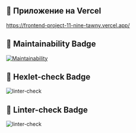 ## 🚀 Приложение на Vercel

https://frontend-project-11-nine-tawny.vercel.app/

## 🚀 Maintainability Badge

[![Maintainability](https://api.codeclimate.com/v1/badges/44281bcf5758e524b6c0/maintainability)](https://codeclimate.com/github/ValentinaFediakova/frontend-project-11/maintainability)

## 🚀 Hexlet-check Badge

![linter-check](https://github.com/ValentinaFediakova/frontend-project-11/actions/workflows/hexlet-check.yml/badge.svg)

## 🚀 Linter-check Badge

![linter-check](https://github.com/ValentinaFediakova/frontend-project-11/actions/workflows/linter-check.yml/badge.svg)



